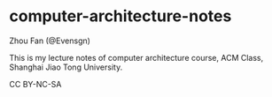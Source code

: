 # computer-architecture-notes

Zhou Fan (@Evensgn)

This is my lecture notes of computer architecture course, ACM Class, Shanghai Jiao Tong University.

CC BY-NC-SA